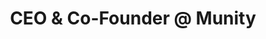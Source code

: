 ---
draft: false
name: "Martin Perreau"
title: "CEO & Co-Founder @ Munity"
socialUrl: "https://www.linkedin.com/in/martin-perreau"
companyUrl: "https://www.munityapps.com/"
quote: "The only Slack where I actually learn stuff!"
avatar: {
    src: "https://media.licdn.com/dms/image/C5603AQHvRgZUZO6LUw/profile-displayphoto-shrink_800_800/0/1642172861838?e=1700092800&v=beta&t=ufb3yHp5eYbYE7o_B956-Is9ifKatYR9zIEgyqF2skM",
    alt: "MartinP"
}
publishDate: "2022-11-09 15:39"
---